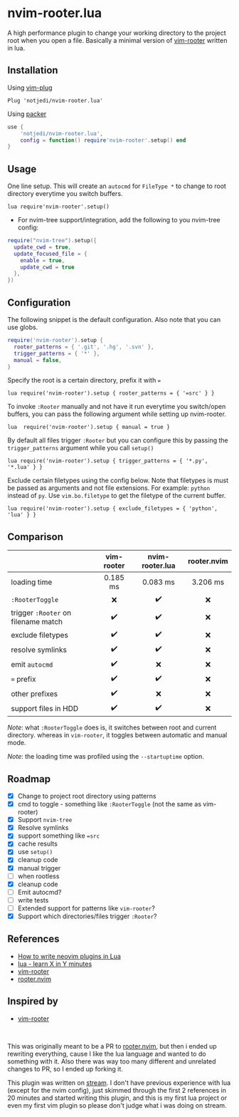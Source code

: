 # nvim-rooter.lua

A high performance plugin to change your working directory to the project root when you open a file.
Basically a minimal version of [vim-rooter](https://github.com/airblade/vim-rooter) written in lua.

## Installation

Using [vim-plug](https://github.com/junegunn/vim-plug)

```vim
Plug 'notjedi/nvim-rooter.lua'
```

Using [packer](https://github.com/wbthomason/packer.nvim)

```lua
use {
    'notjedi/nvim-rooter.lua',
    config = function() require'nvim-rooter'.setup() end
}
```

## Usage

One line setup. This will create an `autocmd` for `FileType *` to change to root directory everytime
you switch buffers.

```vim
lua require'nvim-rooter'.setup()
```

* For nvim-tree support/integration, add the following to you nvim-tree config:

```lua
require("nvim-tree").setup({
  update_cwd = true,
  update_focused_file = {
    enable = true,
    update_cwd = true
  },
})
```

## Configuration

The following snippet is the default configuration. Also note that you can use globs.

```lua
require('nvim-rooter').setup {
  rooter_patterns = { '.git', '.hg', '.svn' },
  trigger_patterns = { '*' },
  manual = false,
}
```

Specify the root is a certain directory, prefix it with `=`

```vim
lua require('nvim-rooter').setup { rooter_patterns = { '=src' } }
```

To invoke `:Rooter` manually and not have it run everytime you switch/open buffers, you can pass the
following argument while setting up nvim-rooter.

```vim
lua  require('nvim-rooter').setup { manual = true }
```

By default all files trigger `:Rooter` but you can configure this by passing the `trigger_patterns`
argument while you call `setup()`

```vim
lua require('nvim-rooter').setup { trigger_patterns = { '*.py', '*.lua' } }
```

Exclude certain filetypes using the config below. Note that filetypes is must be passed as arguments
and not file extensions. For example: `python` instead of `py`. Use `vim.bo.filetype` to get the
filetype of the current buffer.

```vim
lua require('nvim-rooter').setup { exclude_filetypes = { 'python', 'lua' } }
```

## Comparison

|                                      |      vim-rooter      |    nvim-rooter.lua   |      rooter.nvim     |
|--------------------------------------|:--------------------:|:--------------------:|:--------------------:|
| loading time                         |       0.185 ms       |       0.083 ms       |       3.206 ms       |
| `:RooterToggle`                      |         :x:          |  :heavy_check_mark:  |         :x:          |
| trigger `:Rooter` on filename match  |  :heavy_check_mark:  |  :heavy_check_mark:  |         :x:          |
| exclude filetypes                    |  :heavy_check_mark:  |  :heavy_check_mark:  |         :x:          |
| resolve symlinks                     |  :heavy_check_mark:  |  :heavy_check_mark:  |         :x:          |
| emit `autocmd`                       |  :heavy_check_mark:  |         :x:          |         :x:          |
| `=` prefix                           |  :heavy_check_mark:  |  :heavy_check_mark:  |         :x:          |
| other prefixes                       |  :heavy_check_mark:  |         :x:          |         :x:          |
| support files in HDD                 |  :heavy_check_mark:  |  :heavy_check_mark:  |         :x:          |

*Note*: what `:RooterToggle` does is, it switches between root and current directory. whereas in
`vim-rooter`, it toggles between automatic and manual mode.

*Note*: the loading time was profiled using the `--startuptime` option.

## Roadmap

- [x] Change to project root directory using patterns
- [x] cmd to toggle - something like `:RooterToggle` (not the same as vim-rooter)
- [x] Support `nvim-tree`
- [x] Resolve symlinks
- [x] support something like `=src`
- [x] cache results
- [x] use `setup()`
- [x] cleanup code
- [x] manual trigger
- [ ] when rootless
- [x] cleanup code
- [ ] Emit autocmd?
- [ ] write tests
- [ ] Extended support for patterns like `vim-rooter`?
- [x] Support which directories/files trigger `:Rooter`?

## References

- [How to write neovim plugins in Lua](https://www.2n.pl/blog/how-to-write-neovim-plugins-in-lua)
- [lua - learn X in Y minutes](https://learnxinyminutes.com/docs/lua/)
- [vim-rooter](https://github.com/airblade/vim-rooter)
- [rooter.nvim](https://github.com/ygm2/rooter.nvim)


## Inspired by

- [vim-rooter](https://github.com/airblade/vim-rooter)

<br>

This was originally meant to be a PR to [rooter.nvim](https://github.com/ygm2/rooter.nvim), but
then i ended up rewriting everything, cause I like the lua language and wanted to do something
with it. Also there was way too many different and unrelated changes to PR, so I ended up forking
it.

This plugin was written on [stream](https://youtu.be/9RKkTfv4bNI). I don't have previous experience
with lua (except for the nvim config), just skimmed through the first 2 references in 20 minutes and
started writing this plugin, and this is my first lua project or even my first vim plugin so please
don't judge what i was doing on stream.
